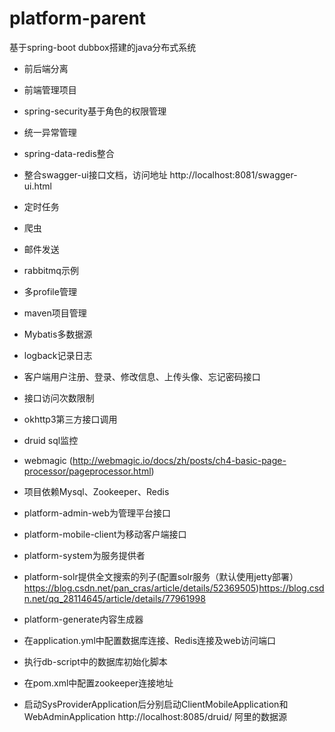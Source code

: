 # platform-parent
基于spring-boot dubbox搭建的java分布式系统
- 前后端分离
- 前端管理项目
- spring-security基于角色的权限管理
- 统一异常管理
- spring-data-redis整合
- 整合swagger-ui接口文档，访问地址 http://localhost:8081/swagger-ui.html
- 定时任务
- 爬虫
- 邮件发送
- rabbitmq示例
- 多profile管理
- maven项目管理
- Mybatis多数据源
- logback记录日志
- 客户端用户注册、登录、修改信息、上传头像、忘记密码接口
- 接口访问次数限制
- okhttp3第三方接口调用
- druid sql监控
- webmagic (http://webmagic.io/docs/zh/posts/ch4-basic-page-processor/pageprocessor.html)


- 项目依赖Mysql、Zookeeper、Redis
- platform-admin-web为管理平台接口
- platform-mobile-client为移动客户端接口
- platform-system为服务提供者
- platform-solr提供全文搜索的列子(配置solr服务（默认使用jetty部署）https://blog.csdn.net/pan_cras/article/details/52369505)https://blog.csdn.net/qq_28114645/article/details/77961998

- platform-generate内容生成器
- 在application.yml中配置数据库连接、Redis连接及web访问端口
- 执行db-script中的数据库初始化脚本
- 在pom.xml中配置zookeeper连接地址
- 启动SysProviderApplication后分别启动ClientMobileApplication和WebAdminApplication
http://localhost:8085/druid/  阿里的数据源











